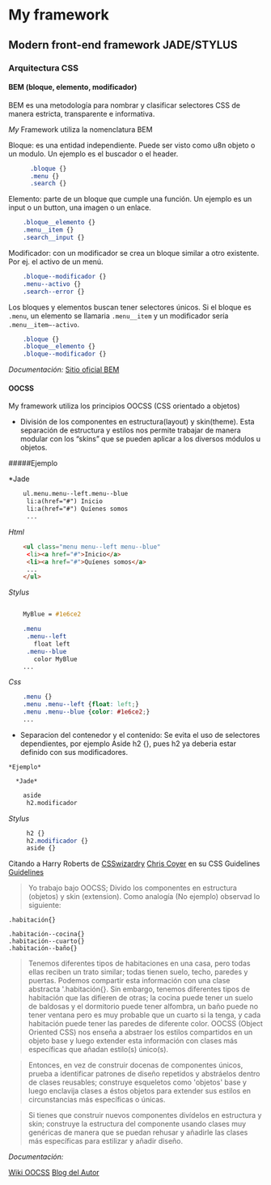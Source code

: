 # My framework

## Modern front-end framework JADE/STYLUS

### Arquitectura CSS

#### BEM (bloque, elemento, modificador)

BEM es una metodología para nombrar y clasificar selectores CSS de manera estricta, transparente e informativa.

_My_ Framework utiliza la nomenclatura BEM 

Bloque: es una entidad independiente. Puede ser visto como u8n objeto o un modulo. Un ejemplo es el buscador o el header.

```css
      .bloque {}
      .menu {}
      .search {}
```

Elemento: parte de un bloque que cumple una función. Un ejemplo es un input o un button, una imagen o un enlace.

```css
    .bloque__elemento {}
    .menu__item {}
    .search__input {}
```

Modificador: con un modificador se crea un bloque similar a otro existente. Por ej. el activo de un menú.

```css
    .bloque--modificador {}
    .menu--activo {}
    .search--error {}
```

Los bloques y elementos buscan tener selectores únicos. Si el bloque es `.menu`, un elemento se llamaria `.menu__item` y un modificador sería `.menu__item–-activo`.

```css
    .bloque {}
    .bloque__elemento {}
    .bloque--modificador {}
```

*Documentación:* [Sitio oficial BEM](http://bem.info/)

#### OOCSS

My framework utiliza los principios OOCSS (CSS orientado a objetos)


   + División de los componentes en estructura(layout) y skin(theme). Esta separación de estructura y estilos nos permite trabajar de manera modular con los “skins” que se pueden aplicar a   los diversos módulos u objetos.

  #####Ejemplo

  *Jade

```html
    ul.menu.menu--left.menu--blue
     li:a(href="#") Inicio
     li:a(href="#") Quíenes somos
     ...
```

  *Html*

```html
    <ul class="menu menu--left menu--blue"
     <li><a href="#">Inicio</a>
     <li><a href="#">Quíenes somos</a>
     ...
    </ul>
```

  *Stylus*

```css

    MyBlue = #1e6ce2

    .menu
     .menu--left
       float left
     .menu--blue
       color MyBlue
    ...
```

  *Css*

```css
    .menu {}
    .menu .menu--left {float: left;}
    .menu .menu--blue {color: #1e6ce2;}
    ...
```

   + Separacion del contenedor y el contenido: Se evita el uso de selectores dependientes, por ejemplo Aside h2 {}, pues h2 ya deberia estar definido con sus modificadores.

    *Ejemplo*

      *Jade*

```html
    aside
     h2.modificador
```
  *Stylus*

```css
     h2 {}
     h2.modificador {}
     aside {}
```


Citando a Harry Roberts de [CSSwizardry](http://csswizardry.com/) [Chris Coyer](http://css-tricks.com/why-ems/) en su CSS Guidelines [Guidelines](https://github.com/csswizardry/CSS-Guidelines/)


>Yo trabajo bajo OOCSS; Divido los componentes en estructura (objetos) y skin (extension). Como analogía (No ejemplo) observad lo siguiente:

```
.habitación{}

.habitación--cocina{}
.habitación--cuarto{}
.habitación--baño{}
```
>Tenemos diferentes tipos de habitaciones en una casa, pero todas ellas reciben un trato similar; todas tienen suelo, techo, paredes y puertas. Podemos compartir esta información con una clase abstracta '.habitación{}. Sin embargo, tenemos diferentes tipos de habitación que las difieren de otras; la cocina puede tener un suelo de baldosas y el dormitorio puede tener alfombra, un baño puede no tener ventana pero es muy probable que un cuarto si la tenga, y cada habitación puede tener las paredes de diferente color. OOCSS (Object Oriented CSS) nos enseña a abstraer los estilos compartidos en un objeto base y luego extender esta información con clases más específicas que añadan estilo(s) único(s).

>Entonces, en vez de construir docenas de componentes únicos, prueba a identificar patrones de diseño repetidos y abstráelos dentro de clases reusables; construye esqueletos como 'objetos' base y luego enclavija clases a éstos objetos para extender sus estilos en circunstancias más específicas o únicas.

>Si tienes que construir nuevos componentes divídelos en estructura y skin; construye la estructura del componente usando clases muy genéricas de manera que se puedan rehusar y añadirle las clases más específicas para estilizar y añadir diseño.


*Documentación:*

 [Wiki OOCSS](https://github.com/stubbornella/oocss/wiki/)
 [Blog del Autor](http://www.stubbornella.org/)

